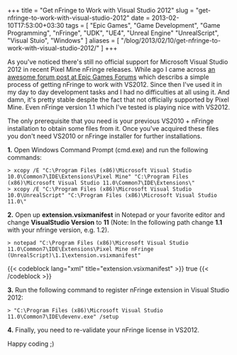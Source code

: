 +++
title = "Get nFringe to Work with Visual Studio 2012"
slug = "get-nfringe-to-work-with-visual-studio-2012"
date = 2013-02-10T17:53:00+03:30
tags = [ "Epic Games", "Game Development", "Game Programming", "nFringe", "UDK", "UE4", "Unreal Engine" "UnrealScript", "Visual Stuio", "Windows" ]
aliases = [ "/blog/2013/02/10/get-nfringe-to-work-with-visual-studio-2012/" ]
+++

As you've noticed there's still no official support for Microsoft Visual Studio 2012 in recent Pixel Mine nFringe releases. While ago I came across [an awesome forum post at Epic Games Forums]( http://forums.epicgames.com/threads/874296-debug-Unreal-Script-error-at-vs2011?p=30795357&viewfull=1#post30795357) which describs a simple process of getting nFringe to work with VS2012. Since then I've used it in my day to day development tasks and I had no difficulties at all using it. And damn, it's pretty stable despite the fact that not officially supported by Pixel Mine. Even nFringe version 1.1 which I've tested is playing nice with VS2012.

The only prerequisite that you need is your previous VS2010 + nFringe installation to obtain some files from it. Once you've acquired these files you don't need VS2010 or nFringe installer for further installations.

**1.** Open Windows Command Prompt (cmd.exe) and run the following commands:

```
> xcopy /E "C:\Program Files (x86)\Microsoft Visual Studio 10.0\Common7\IDE\Extensions\Pixel Mine" "C:\Program Files (x86)\Microsoft Visual Studio 11.0\Common7\IDE\Extensions\"
> xcopy /E "C:\Program Files (x86)\Microsoft Visual Studio 10.0\UnrealScript" "C:\Program Files (x86)\Microsoft Visual Studio 11.0\"
```

**2.** Open up **extension.vsixmanifest** in Notepad or your favorite editor and change **VisualStudio Version** to **11** (Note: In the following path change **1.1** with your nfringe version, e.g. 1.2).

```
> notepad "C:\Program Files (x86)\Microsoft Visual Studio 11.0\Common7\IDE\Extensions\Pixel Mine nFringe (UnrealScript)\1.1\extension.vsixmanifest"
```

{{< codeblock lang="xml" title="extension.vsixmanifest" >}}
    <InstalledByMsi>true</InstalledByMsi>
    <SupportedProducts>
      <VisualStudio Version="11.0">
{{< /codeblock >}}

**3.** Run the following command to register nFringe extension in Visual Studio 2012:

```
> "C:\Program Files (x86)\Microsoft Visual Studio 11.0\Common7\IDE\devenv.exe" /setup
```

**4.** Finally, you need to re-validate your nFringe license in VS2012.

Happy coding ;)

<!--more-->
